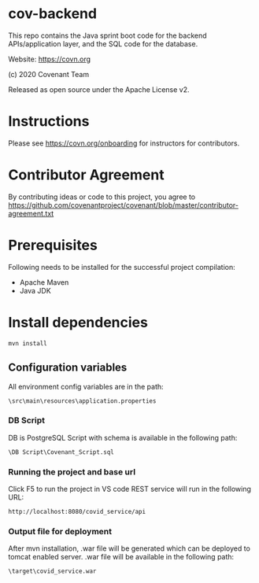# cov-backend
This repo contains the Java sprint boot code for the backend APIs/application layer, and the SQL code for the database.

Website: https://covn.org

(c) 2020 Covenant Team

Released as open source under the Apache License v2.

# Instructions
Please see https://covn.org/onboarding for instructors for contributors.

# Contributor Agreement
By contributing ideas or code to this project, you agree to  https://github.com/covenantproject/covenant/blob/master/contributor-agreement.txt

# Prerequisites
Following needs to be installed for the successful project compilation:
* Apache Maven
* Java JDK


# Install dependencies

```
mvn install
```

## Configuration variables

All environment config variables are in the path:

```
\src\main\resources\application.properties
```

### DB Script

DB is PostgreSQL
Script with schema is available in the following path:

```
\DB Script\Covenant_Script.sql
```

### Running the project and base url

Click F5 to run the project in VS code
REST service will run in the following URL:

```
http://localhost:8080/covid_service/api
```

### Output file for deployment

After mvn installation, .war file will be generated which can be deployed to tomcat enabled server.
.war file will be available in the following path:

```
\target\covid_service.war
```

